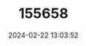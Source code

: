 ---
title: "155658"
category: "Bythiospeum heldii"
draft: false
date: 2024-02-22 13:03:52
languages:
  German: ["Helds Brunnenschnecke"]
---